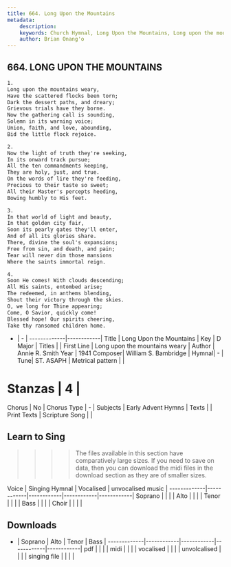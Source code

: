 ```yaml
---
title: 664. Long Upon the Mountains
metadata:
    description: 
    keywords: Church Hymnal, Long Upon the Mountains, Long upon the mountains weary, 
    author: Brian Onang'o
---
```



## 664. LONG UPON THE MOUNTAINS

```txt
1.
Long upon the mountains weary, 
Have the scattered flocks been torn; 
Dark the dessert paths, and dreary; 
Grievous trials have they borne. 
Now the gathering call is sounding, 
Solemn in its warning voice; 
Union, faith, and love, abounding, 
Bid the little flock rejoice. 

2.
Now the light of truth they're seeking, 
In its onward track pursue; 
All the ten commandments keeping, 
They are holy, just, and true. 
On the words of lire they're feeding, 
Precious to their taste so sweet; 
All their Master's percepts heeding, 
Bowing humbly to His feet. 

3.
In that world of light and beauty, 
In that golden city fair, 
Soon its pearly gates they'll enter, 
And of all its glories share. 
There, divine the soul's expansions; 
Free from sin, and death, and pain; 
Tear will never dim those mansions 
Where the saints immortal reign. 

4.
Soon He comes! With clouds descending; 
All His saints, entombed arise; 
The redeemed, in anthems blending, 
Shout their victory through the skies. 
O, we long for Thine appearing; 
Come, O Savior, quickly come! 
Blessed hope! Our spirits cheering, 
Take thy ransomed children home.
```

- |   -  |
-------------|------------|
Title | Long Upon the Mountains |
Key | D Major |
Titles |  |
First Line | Long upon the mountains weary |
Author | Annie R. Smith
Year | 1941
Composer| William S. Bambridge |
Hymnal|  - |
Tune| ST. ASAPH |
Metrical pattern | |
# Stanzas | 4 |
Chorus | No |
Chorus Type | - |
Subjects | Early Advent Hymns |
Texts |  |
Print Texts | 
Scripture Song |  |
  
## Learn to Sing

>>>> The files available in this section have comparatively large sizes. If you need to save on data, then you can download the midi files in the download section as they are of smaller sizes.

Voice |  Singing Hymnal | Vocalised | unvocalised music |
-------------|------------|------------|------------|------------|
Soprano | | | |
Alto | | | |
Tenor | | | |
Bass | | | |
Choir | | | |

## Downloads

- |  Soprano | Alto | Tenor | Bass |
-------------|------------|------------|------------|------------|
pdf | | | |
midi | | | |
vocalised | | | |
unvolcalised | | | |
singing file | | | |
  